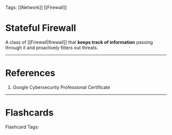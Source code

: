 Tags: [[Network]] [[Firewall]]
# Stateful Firewall

A class of [[Firewall|firewall]] that **keeps track of information** passing through it and proactively filters out threats.

---
# References

1. Google Cybersecurity Professional Certificate

---
# Flashcards

Flashcard Tags: 